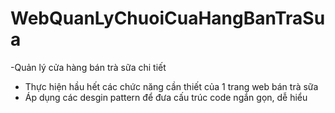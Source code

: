 # WebQuanLyChuoiCuaHangBanTraSua
-Quản lý cửa hàng bán trà sữa chi tiết
- Thực hiện hầu hết các chức năng cần thiết của 1 trang web bán trà sữa
- Áp dụng các desgin pattern để đưa cấu trúc code ngắn gọn, dễ hiểu
